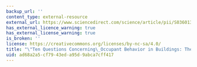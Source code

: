 ```yaml
---
backup_url: ''
content_type: external-resource
external_url: https://www.sciencedirect.com/science/article/pii/S0360132316304851
has_external_licence_warning: true
has_external_license_warning: true
is_broken: ''
license: https://creativecommons.org/licenses/by-nc-sa/4.0/
title: "\"Ten Questions Concerning\_Occupant Behavior in Buildings: The Big Picture.\""
uid: ad68a2a5-cf79-43ed-a95d-9abca7cff417
---
```

